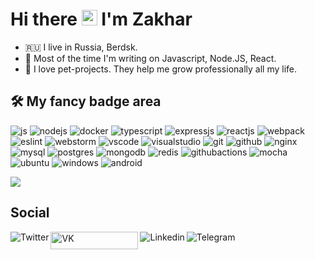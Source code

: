 # Hi there <img src="https://media.giphy.com/media/hvRJCLFzcasrR4ia7z/giphy.gif" width="25px"> I'm Zakhar

- 🇷🇺 I live in Russia, Berdsk.
- 🤖 Most of the time I'm writing on Javascript, Node.JS, React.
- 🚀 I love pet-projects. They help me grow professionally all my life.

## 🛠 My fancy badge area

![js](https://img.shields.io/badge/javascript-%23323330.svg?style=for-the-badge&logo=javascript&logoColor=%23F7DF1E)
![nodejs](https://img.shields.io/badge/node.js-%2343853D.svg?style=for-the-badge&logo=node-dot-js&logoColor=white)
![docker](https://img.shields.io/badge/docker-%230db7ed.svg?style=for-the-badge&logo=docker&logoColor=white)
![typescript](https://img.shields.io/badge/typescript-%23007ACC.svg?style=for-the-badge&logo=typescript&logoColor=white)
![expressjs](https://img.shields.io/badge/express.js-%23404d59.svg?style=for-the-badge&logo=express&logoColor=%2361DAFB)
![reactjs](https://img.shields.io/badge/react-%2320232a.svg?style=for-the-badge&logo=react&logoColor=%2361DAFB)
![webpack](https://img.shields.io/badge/webpack-%238DD6F9.svg?style=for-the-badge&logo=webpack&logoColor=black)
![eslint](https://img.shields.io/badge/ESLint-4B3263?style=for-the-badge&logo=eslint&logoColor=white)
![webstorm](https://img.shields.io/badge/webstorm-143?style=for-the-badge&logo=webstorm&logoColor=white&color=black)
![vscode](https://img.shields.io/badge/VisualStudioCode-0078d7.svg?style=for-the-badge&logo=visual-studio-code&logoColor=white)
![visualstudio](https://img.shields.io/badge/VisualStudio-5C2D91.svg?style=for-the-badge&logo=visual-studio&logoColor=white)
![git](https://img.shields.io/badge/git-%23F05033.svg?style=for-the-badge&logo=git&logoColor=white)
![github](https://img.shields.io/badge/github-%23121011.svg?style=for-the-badge&logo=github&logoColor=white)
![nginx](https://img.shields.io/badge/nginx-%23009639.svg?style=for-the-badge&logo=nginx&logoColor=white)
![mysql](https://img.shields.io/badge/mysql-%2300f.svg?style=for-the-badge&logo=mysql&logoColor=white)
![postgres](https://img.shields.io/badge/postgres-%23316192.svg?style=for-the-badge&logo=postgresql&logoColor=white)
![mongodb](https://img.shields.io/badge/MongoDB-%234ea94b.svg?style=for-the-badge&logo=mongodb&logoColor=white)
![redis](https://img.shields.io/badge/redis-%23DD0031.svg?style=for-the-badge&logo=redis&logoColor=white)
![githubactions](https://img.shields.io/badge/githubactions-%232671E5.svg?style=for-the-badge&logo=githubactions&logoColor=white)
![mocha](https://img.shields.io/badge/-mocha-%238D6748?style=for-the-badge&logo=mocha&logoColor=white)
![ubuntu](https://img.shields.io/badge/Ubuntu-E95420?style=for-the-badge&logo=ubuntu&logoColor=white)
![windows](https://img.shields.io/badge/Windows-0078D6?style=for-the-badge&logo=windows&logoColor=white)
![android](https://img.shields.io/badge/Android-3DDC84?style=for-the-badge&logo=android&logoColor=white)

<img align="center" src="https://github-readme-stats.vercel.app/api/top-langs/?username=ZakharYA&layout=compact&theme=material-palenight" />

## Social
<a href="https://twitter.com/Zakhar_YP">
  <img align="left" src="https://img.shields.io/badge/Zakhar_YP-%231DA1F2.svg?style=for-the-badge&logo=Twitter&logoColor=white" alt="Twitter" />
</a>
<a href="https://vk.com/ghost1337gg">
  <img width="140" height="28" align="left" src="https://ucb31ab35f89467af61159688ceb.previews.dropboxusercontent.com/p/thumb/ABd8pUkK1odRcnqyvdRz_czuhWFf9EZPGjPyDuHqdqndZVHNinyODxBFK589svsBLrIY8lWMe6RG6o4lWjgek24AKt4DKnnZ1oQapNOyKoAxHiUj99LMl92iuLO5dfpJPB1SYVxYM2nV6UogGQOrDxEd345wJrbyb-C3H-SblTZuJfYJRExfGikZCxJ2_XETzOYT9SrvWGO5TZqVmM0bWaj_15qL3eloeNF-kHDX1hGDtAnwxLJo-7sk8djDnZ3yau7_lu0_PQJeIllislbvbVQQSasRS5OJHF8KW9PTOoLNa3k0wq1fDyi2vsThys6EPF9HAjqDuhdsIoUZtmdssWvxFmReqZQh1V2Ku7AIzmo5I4A5iU-Quh2v_O7UbizK_pSJ_3hvjS5BURGmwHTdQCotRl6ksoa-9WxaHoyDF1KTjQ/p.png" alt="VK" />
</a>
<a href="https://linkedin.com/in/zakhar-yaitskikh-a52a79213">
  <img align="left" src="https://img.shields.io/badge/linkedin-%230077B5.svg?style=for-the-badge&logo=linkedin&logoColor=white" alt="Linkedin" />
</a>
<a href="https://t.me/ghost1337gg">
  <img align="left" src="https://img.shields.io/badge/Telegram-2CA5E0?style=for-the-badge&logo=telegram&logoColor=white" alt="Telegram" />
</a>
